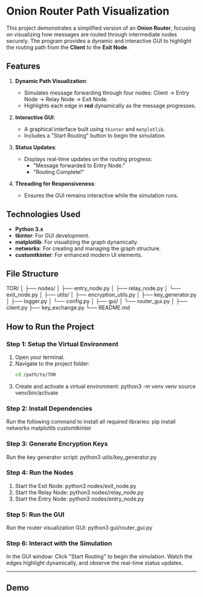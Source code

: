 # Onion Router Path Visualization

This project demonstrates a simplified version of an **Onion Router**, focusing on visualizing how messages are routed through intermediate nodes securely. The program provides a dynamic and interactive GUI to highlight the routing path from the **Client** to the **Exit Node**.

## Features
1. **Dynamic Path Visualization**:
   - Simulates message forwarding through four nodes: Client → Entry Node → Relay Node → Exit Node.
   - Highlights each edge in **red** dynamically as the message progresses.

2. **Interactive GUI**:
   - A graphical interface built using `tkinter` and `matplotlib`.
   - Includes a "Start Routing" button to begin the simulation.

3. **Status Updates**:
   - Displays real-time updates on the routing progress:
     - "Message forwarded to Entry Node."
     - "Routing Complete!"

4. **Threading for Responsiveness**:
   - Ensures the GUI remains interactive while the simulation runs.

## Technologies Used
- **Python 3.x**
- **tkinter**: For GUI development.
- **matplotlib**: For visualizing the graph dynamically.
- **networkx**: For creating and managing the graph structure.
- **customtkinter**: For enhanced modern UI elements.

## File Structure
TOR/
│
├── nodes/
│   ├── entry_node.py
│   ├── relay_node.py
│   └── exit_node.py
│
├── utils/
│   ├── encryption_utils.py
│   ├── key_generator.py
│   ├── logger.py
│   └── config.py
│
├── gui/
│   └── router_gui.py
│
├── client.py
├── key_exchange.py
└── README.md


## How to Run the Project

### Step 1: Setup the Virtual Environment
1. Open your terminal.
2. Navigate to the project folder:
   ```bash
   cd /path/to/TOR
3. Create and activate a virtual environment:
  python3 -m venv venv
  source venv/bin/activate

### Step 2: Install Dependencies
Run the following command to install all required libraries:
  pip install networkx matplotlib customtkinter

### Step 3: Generate Encryption Keys
Run the key generator script:
  python3 utils/key_generator.py

### Step 4: Run the Nodes
1. Start the Exit Node:
  python3 nodes/exit_node.py
2. Start the Relay Node:
  python3 nodes/relay_node.py
3. Start the Entry Node:
  python3 nodes/entry_node.py

### Step 5: Run the GUI
Run the router visualization GUI:
  python3 gui/router_gui.py

### Step 6: Interact with the Simulation
In the GUI window:
  Click "Start Routing" to begin the simulation.
  Watch the edges highlight dynamically, and observe the real-time status updates.

---

## Demo
